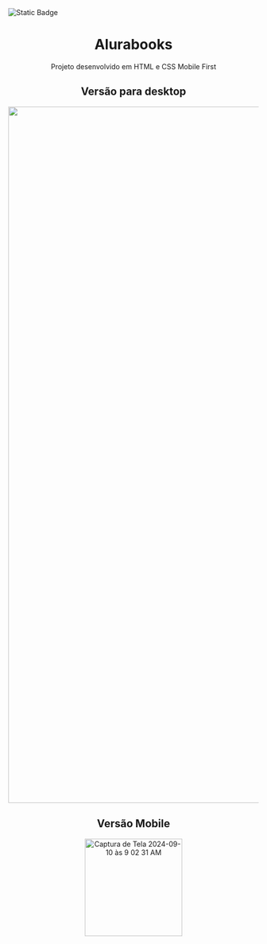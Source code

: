 <img alt="Static Badge" src="https://img.shields.io/badge/STATUS-FINALIZADO-GREEN">
<h1 align="center">Alurabooks</h1>
<p align="center">Projeto desenvolvido em HTML e CSS Mobile First</p>

<h2 align="center">Versão para desktop</h2>
<p align="center">
    <img width="1401" alt="Captura de Tela 2024-09-10 às 9 03 24 AM" src="https://github.com/user-attachments/assets/da3f2255-8e21-4d77-9047-c059a064d0bf">
</p>

<h2 align="center">Versão Mobile</h2>
<p align="center">
    <img width="196" alt="Captura de Tela 2024-09-10 às 9 02 31 AM" src="https://github.com/user-attachments/assets/123d6ebf-47e7-4b3f-a868-4c41e51a7b93">
</p>
